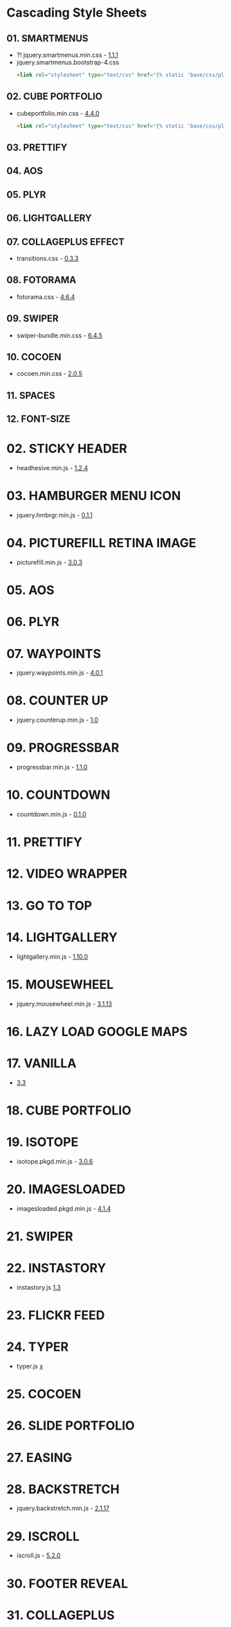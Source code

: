 # Cascading Style Sheets

## 01. SMARTMENUS
- ?! jquery.smartmenus.min.css - [1.1.1](https://github.com/vadikom/smartmenus/releases)
- jquery.smartmenus.bootstrap-4.css
    ```html
    <link rel="stylesheet" type="text/css" href="{% static 'base/css/plugins/jquery.smartmenus.bootstrap-4.css' %}">
    ```
## 02. CUBE PORTFOLIO
- cubeportfolio.min.css - [4.4.0](http://scriptpie.com/cubeportfolio/live-preview/)
    ```html
    <link rel="stylesheet" type="text/css" href="{% static 'base/css/plugins/cubeportfolio.min.css' %}">
    ```
## 03. PRETTIFY
## 04. AOS
## 05. PLYR
## 06. LIGHTGALLERY
## 07. COLLAGEPLUS EFFECT
- transitions.css - [0.3.3](https://github.com/ed-lea/jquery-collagePlus/releases)
## 08. FOTORAMA
- fotorama.css - [4.6.4](https://github.com/artpolikarpov/fotorama/releases)
## 09. SWIPER
- swiper-bundle.min.css - [6.4.5](https://swiperjs.com/get-started/)
## 10. COCOEN
- cocoen.min.css - [2.0.5](https://github.com/koenoe/cocoen/releases)
## 11. SPACES
## 12. FONT-SIZE


# 02. STICKY HEADER
- headhesive.min.js - [1.2.4](https://github.com/markgoodyear/headhesive.js/releases)
# 03. HAMBURGER MENU ICON
- jquery.hmbrgr.min.js - [0.1.1](https://github.com/joe-watkins/jquery-hmbrgr)
# 04. PICTUREFILL RETINA IMAGE
- picturefill.min.js - [3.0.3](https://github.com/scottjehl/picturefill/releases)
# 05. AOS
# 06. PLYR
# 07. WAYPOINTS
- jquery.waypoints.min.js - [4.0.1](https://github.com/imakewebthings/waypoints/releases)
# 08. COUNTER UP
- jquery.counterup.min.js - [1.0](https://github.com/bfintal/Counter-Up/releases)
# 09. PROGRESSBAR
- progressbar.min.js - [1.1.0](https://github.com/kimmobrunfeldt/progressbar.js/releases)
# 10. COUNTDOWN
- countdown.min.js - [0.1.0](https://fengyuanchen.github.io/countdown/js/countdown.min.js)
# 11. PRETTIFY
# 12. VIDEO WRAPPER
# 13. GO TO TOP
# 14. LIGHTGALLERY
- lightgallery.min.js - [1.10.0](https://github.com/sachinchoolur/lightGallery/releases)
# 15. MOUSEWHEEL
- jquery.mousewheel.min.js - [3.1.13](https://github.com/jquery/jquery-mousewheel/releases)
# 16. LAZY LOAD GOOGLE MAPS
# 17. VANILLA
- [3.3](https://open.vanillaforums.com/addon/vanilla-core)
# 18. CUBE PORTFOLIO
# 19. ISOTOPE
- isotope.pkgd.min.js - [3.0.6](https://github.com/metafizzy/isotope/releases)
# 20. IMAGESLOADED
- imagesloaded.pkgd.min.js - [4.1.4](https://github.com/desandro/imagesloaded/releases)
# 21. SWIPER
# 22. INSTASTORY
- instastory.js [1.3](https://github.com/kasperlegarth/instastory.js/releases)
# 23. FLICKR FEED
# 24. TYPER
- typer.js [x](https://github.com/straversi/Typer.js)
# 25. COCOEN
# 26. SLIDE PORTFOLIO
# 27. EASING
# 28. BACKSTRETCH
- jquery.backstretch.min.js - [2.1.17](https://github.com/jquery-backstretch/jquery-backstretch/releases)
# 29. ISCROLL
- iscroll.js - [5.2.0](https://github.com/cubiq/iscroll/releases)
# 30. FOOTER REVEAL
# 31. COLLAGEPLUS
